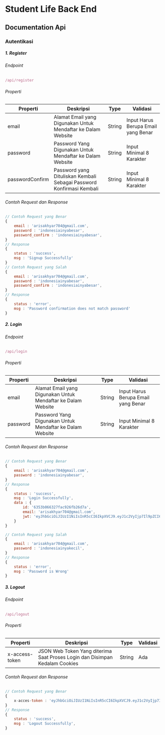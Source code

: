 # Student Life Back End

## Documentation Api

### Autentikasi

##### 1. Register

###### Endpoint

```Javascript
/api/register
```

###### Properti

| Properti        | Deskripsi                                                            | Type   | Validasi                            |
| --------------- | -------------------------------------------------------------------- | ------ | ----------------------------------- |
| email           | Alamat Email yang Digunakan Untuk Mendaftar ke Dalam Website         | String | Input Harus Berupa Email yang Benar |
| password        | Password Yang Digunakan Untuk Mendaftar ke Dalam Website             | String | Input Minimal 8 Karakter            |
| passwordConfirm | Password yang Dituliskan Kembali Sebagai Password Konfirmasi Kembali | String | Input Minimal 8 Karakter            |

###### Contoh Request dan Response

```Javascript
// Contoh Request yang Benar
{
    email : 'arisakhyar704@gmail.com',
    password : 'indonesiainyabesar',
    password_confirm : 'indonesiainyabesar',
}
// Response
{
    status : 'success',
    msg : 'Signup Successfully'
}
// Contoh Request yang Salah
{
    email : 'arisakhyar704@gmail.com',
    password : 'indonesiainyabesar',
    password_confirm : 'indonesiainyabesar',
}
// Response
{
    status : 'error',
    msg : 'Password confirmation does not match password'
}
```

##### 2. Login

###### Endpoint

```Javascript
/api/login
```

###### Properti

| Properti | Deskripsi                                                    | Type   | Validasi                            |
| -------- | ------------------------------------------------------------ | ------ | ----------------------------------- |
| email    | Alamat Email yang Digunakan Untuk Mendaftar ke Dalam Website | String | Input Harus Berupa Email yang Benar |
| password | Password Yang Digunakan Untuk Mendaftar ke Dalam Website     | String | Input Minimal 8 Karakter            |

###### Contoh Request dan Response

```Javascript
// Contoh Request yang Benar
{
    email : 'arisakhyar704@gmail.com',
    password : 'indonesiainyabesar',
}
// Response
{
    status : 'success',
    msg : 'Login Successfully',
    data : {
        id: '6353b066327fac926fb26d7a',
        email: 'arisakhyar704@gmail.com',
        jwt: 'eyJhbGciOiJIUzI1NiIsInR5cCI6IkpXVCJ9.eyJ1c2VyIjp7Il9pZCI6IjYzNTNiMDY2MzI3ZmFjOTI2ZmIyNmQ3YSIsImVtYWlsIjoiYXJpc21hQGdtYWlsLmNvbSIsInBhc3N3b3JkIjoiJDJhJDEwJFd1UmZRc1U1UzNoeXVFaUJuRmw1ZC5XbG1uYnlJUVgxMURWZEdmNlkyTkFBV3ZadU1yQnhhIiwiX192IjowfSwiaWF0IjoxNjY2NDI5NDMzfQ.BkHJyJt5wogx3QfUU7TeRlyRyJj_ACg3eHcBen9zl7Q'
    }
}

// Contoh Request yang Salah
{
    email : 'arisakhyar704@gmail.com',
    password : 'indonesiainyakecil',
}
// Response
{
    status : 'error',
    msg : 'Password is Wrong'
}
```

##### 3. Logout

###### Endpoint

```Javascript
/api/logout
```

###### Properti

| Properti       | Deskripsi                                                                   | Type   | Validasi |
| -------------- | --------------------------------------------------------------------------- | ------ | -------- |
| x-access-token | JSON Web Token Yang diterima Saat Proses Login dan Disimpan Kedalam Cookies | String | Ada      |

###### Contoh Request dan Response

```Javascript
// Contoh Request yang Benar
{
    x-acces-token : 'eyJhbGciOiJIUzI1NiIsInR5cCI6IkpXVCJ9.eyJ1c2VyIjp7Il9pZCI6IjYzNTNiMDY2MzI3ZmFjOTI2ZmIyNmQ3YSIsImVtYWlsIjoiYXJpc21hQGdtYWlsLmNvbSIsInBhc3N3b3JkIjoiJDJhJDEwJFd1UmZRc1U1UzNoeXVFaUJuRmw1ZC5XbG1uYnlJUVgxMURWZEdmNlkyTkFBV3ZadU1yQnhhIiwiX192IjowfSwiaWF0IjoxNjY2NDI5NDMzfQ.BkHJyJt5wogx3QfUU7TeRlyRyJj_ACg3eHcBen9zl7Q'
}
// Response
{
    status : 'success',
    msg : 'Logout Successfully',
}
```
